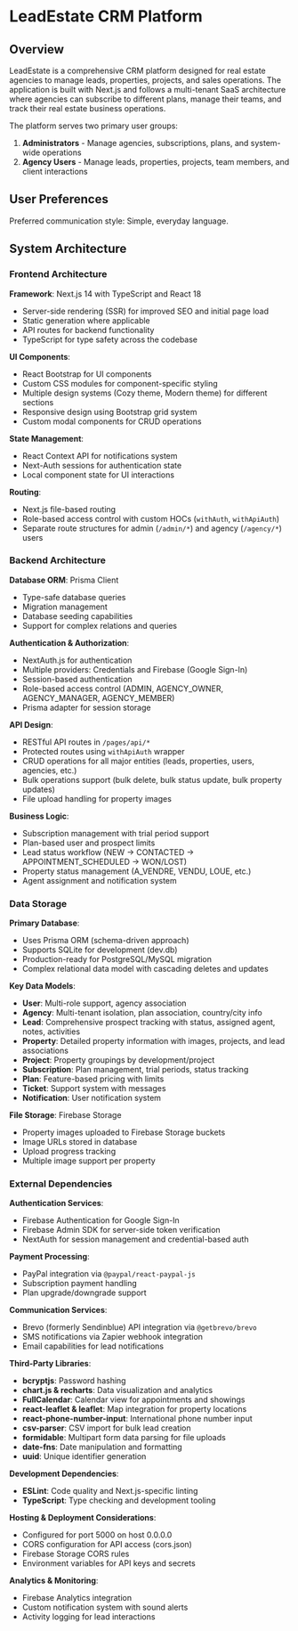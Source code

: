 # LeadEstate CRM Platform

## Overview

LeadEstate is a comprehensive CRM platform designed for real estate agencies to manage leads, properties, projects, and sales operations. The application is built with Next.js and follows a multi-tenant SaaS architecture where agencies can subscribe to different plans, manage their teams, and track their real estate business operations.

The platform serves two primary user groups:
1. **Administrators** - Manage agencies, subscriptions, plans, and system-wide operations
2. **Agency Users** - Manage leads, properties, projects, team members, and client interactions

## User Preferences

Preferred communication style: Simple, everyday language.

## System Architecture

### Frontend Architecture

**Framework**: Next.js 14 with TypeScript and React 18
- Server-side rendering (SSR) for improved SEO and initial page load
- Static generation where applicable
- API routes for backend functionality
- TypeScript for type safety across the codebase

**UI Components**:
- React Bootstrap for UI components
- Custom CSS modules for component-specific styling
- Multiple design systems (Cozy theme, Modern theme) for different sections
- Responsive design using Bootstrap grid system
- Custom modal components for CRUD operations

**State Management**:
- React Context API for notifications system
- Next-Auth sessions for authentication state
- Local component state for UI interactions

**Routing**: 
- Next.js file-based routing
- Role-based access control with custom HOCs (`withAuth`, `withApiAuth`)
- Separate route structures for admin (`/admin/*`) and agency (`/agency/*`) users

### Backend Architecture

**Database ORM**: Prisma Client
- Type-safe database queries
- Migration management
- Database seeding capabilities
- Support for complex relations and queries

**Authentication & Authorization**:
- NextAuth.js for authentication
- Multiple providers: Credentials and Firebase (Google Sign-In)
- Session-based authentication
- Role-based access control (ADMIN, AGENCY_OWNER, AGENCY_MANAGER, AGENCY_MEMBER)
- Prisma adapter for session storage

**API Design**:
- RESTful API routes in `/pages/api/*`
- Protected routes using `withApiAuth` wrapper
- CRUD operations for all major entities (leads, properties, users, agencies, etc.)
- Bulk operations support (bulk delete, bulk status update, bulk property updates)
- File upload handling for property images

**Business Logic**:
- Subscription management with trial period support
- Plan-based user and prospect limits
- Lead status workflow (NEW → CONTACTED → APPOINTMENT_SCHEDULED → WON/LOST)
- Property status management (A_VENDRE, VENDU, LOUE, etc.)
- Agent assignment and notification system

### Data Storage

**Primary Database**: 
- Uses Prisma ORM (schema-driven approach)
- Supports SQLite for development (dev.db)
- Production-ready for PostgreSQL/MySQL migration
- Complex relational data model with cascading deletes and updates

**Key Data Models**:
- **User**: Multi-role support, agency association
- **Agency**: Multi-tenant isolation, plan association, country/city info
- **Lead**: Comprehensive prospect tracking with status, assigned agent, notes, activities
- **Property**: Detailed property information with images, projects, and lead associations
- **Project**: Property groupings by development/project
- **Subscription**: Plan management, trial periods, status tracking
- **Plan**: Feature-based pricing with limits
- **Ticket**: Support system with messages
- **Notification**: User notification system

**File Storage**: Firebase Storage
- Property images uploaded to Firebase Storage buckets
- Image URLs stored in database
- Upload progress tracking
- Multiple image support per property

### External Dependencies

**Authentication Services**:
- Firebase Authentication for Google Sign-In
- Firebase Admin SDK for server-side token verification
- NextAuth for session management and credential-based auth

**Payment Processing**:
- PayPal integration via `@paypal/react-paypal-js`
- Subscription payment handling
- Plan upgrade/downgrade support

**Communication Services**:
- Brevo (formerly Sendinblue) API integration via `@getbrevo/brevo`
- SMS notifications via Zapier webhook integration
- Email capabilities for lead notifications

**Third-Party Libraries**:
- **bcryptjs**: Password hashing
- **chart.js & recharts**: Data visualization and analytics
- **FullCalendar**: Calendar view for appointments and showings
- **react-leaflet & leaflet**: Map integration for property locations
- **react-phone-number-input**: International phone number input
- **csv-parser**: CSV import for bulk lead creation
- **formidable**: Multipart form data parsing for file uploads
- **date-fns**: Date manipulation and formatting
- **uuid**: Unique identifier generation

**Development Dependencies**:
- **ESLint**: Code quality and Next.js-specific linting
- **TypeScript**: Type checking and development tooling

**Hosting & Deployment Considerations**:
- Configured for port 5000 on host 0.0.0.0
- CORS configuration for API access (cors.json)
- Firebase Storage CORS rules
- Environment variables for API keys and secrets

**Analytics & Monitoring**:
- Firebase Analytics integration
- Custom notification system with sound alerts
- Activity logging for lead interactions